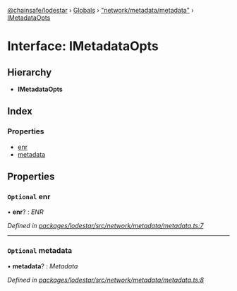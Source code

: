 [@chainsafe/lodestar](../README.md) › [Globals](../globals.md) › ["network/metadata/metadata"](../modules/_network_metadata_metadata_.md) › [IMetadataOpts](_network_metadata_metadata_.imetadataopts.md)

# Interface: IMetadataOpts

## Hierarchy

* **IMetadataOpts**

## Index

### Properties

* [enr](_network_metadata_metadata_.imetadataopts.md#optional-enr)
* [metadata](_network_metadata_metadata_.imetadataopts.md#optional-metadata)

## Properties

### `Optional` enr

• **enr**? : *ENR*

*Defined in [packages/lodestar/src/network/metadata/metadata.ts:7](https://github.com/ChainSafe/lodestar/blob/0e426d2/packages/lodestar/src/network/metadata/metadata.ts#L7)*

___

### `Optional` metadata

• **metadata**? : *Metadata*

*Defined in [packages/lodestar/src/network/metadata/metadata.ts:8](https://github.com/ChainSafe/lodestar/blob/0e426d2/packages/lodestar/src/network/metadata/metadata.ts#L8)*
